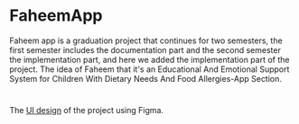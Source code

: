 # FaheemApp
Faheem app is a graduation project that continues for two semesters, the first semester includes the documentation part and the second semester the implementation part, and here we added the implementation part of the project. The idea of Faheem that it's an Educational And Emotional Support System for Children With Dietary Needs And Food Allergies-App Section.
#
The [UI design](https://www.figma.com/file/YJr5f8Fb7Vylqpnqhd3mPu/Application-UI?node-id=0%3A1) of the project using Figma.

